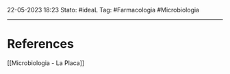 22-05-2023 18:23
Stato: #ideaL
Tag: #Farmacologia  #Microbiologia 


---
# References
[[Microbiologia - La Placa]]